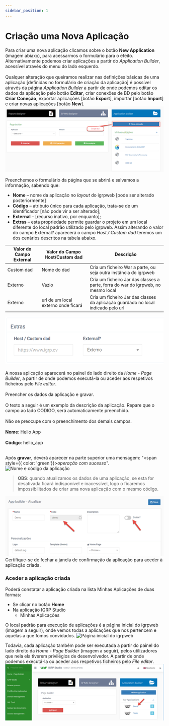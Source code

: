 ```yaml
---
sidebar_position: 1
---
```


# Criação uma Nova Aplicação

Para criar uma nova aplicação clicamos sobre o botão **New Application** (imagem abiaxo), para acessarmos o formulário para o efeito. Alternativamente podemos criar aplicações a partir do _Application Builder_, acessível através do menu do lado esquerdo.<br></br>
Qualquer alteração que queiramos realizar nas definições básicas de uma aplicação [definidas no formulário de criação da aplicação] é possível através da página _Application Builder_ a partir de onde podemos editar os dados da aplicação pelo botão **Editar**, criar conexões de BD pelo botão **Criar Coneção**, exportar aplicações [botão **Export**], importar [botão **Import**] e criar novas aplicações [botão **New**].
![Home Page Builder [criando aplicação]](img/homePageBuilder.png)

Preenchemos o formulário da página que se abrirá e salvamos a informação, sabendo que:
- **Nome** – nome da aplicação no _layout_ do igrpweb [pode ser alterado posteriormente]
- **Código** – atributo único para cada aplicação, trata-se de um identificador [não pode vir a ser alterado];
- **External** – [recurso inativo, por enquanto];
- **Extras** – esta propriedade permite guardar o projeto em um local diferente do local padrão utilizado pelo igrpweb. Assim alterando o valor do campo External? aparecerá o campo _Host / Custom dad_ teremos um dos cenários descritos na tabela abaixo.

| Valor do Campo External | Valor do Campo Host/Custom dad | Descrição |
|----------------------------|---------|------------|
| Custom dad | Nome do dad | Cria um ficheiro War a parte, ou seja outra instância do igrpweb |
| Externo | Vazio | Cria um ficheiro Jar das classes a parte, forra do war do igrpweb, no mesmo local |
| Externo | url de um local externo onde ficará | Cria um ficheiro Jar das classes da aplicação guardado no local indicado pelo url |

![Extras](img/extras.png)<br></br>
A nossa aplicação aparecerá no painel do lado direito da _Home - Page Builder_, a partir de onde podemos executá-la ou aceder aos respetivos ficheiros pelo _File editor_.<br></br>
Preencher os dados da aplicação e gravar.<br></br>
O texto a seguir é um exemplo da descrição da aplicação. Repare que o campo ao lado CODIGO, será automaticamente preenchido.<br></br>
Não se preocupe com o preenchimento dos demais campos.<br></br>
**Nome**: Hello App<br></br>
**Código**: hello_app<br></br> 

Após **gravar**, deverá aparecer na parte superior uma mensagem: "<span style={{ color: 'green'}}>_operação com sucesso_</span>".
![Nome e código da aplicação](img/nomeCódigoApp.png)

> **OBS**: quando atualizamos os dados de uma aplicação, se esta for desativada ficará indisponível e inacessível, logo o ficaremos impossibilitados de criar uma nova aplicação com o mesmo código.

![Application Builder atuualização das informações](img/updateInfoAppBuilder.png)
Certifique-se de fechar a janela de confirmação da aplicação para aceder à aplicação criada. 

### Aceder a aplicação criada

Poderá constatar a aplicação criada na lista Minhas Aplicações de duas formas:
- Se clicar no botão **Home**
- Na aplicação IGRP Studio
     - Minhas Aplicações 

O local padrão para execução de aplicações é a página inicial do igrpweb (imagem a seguir), onde vemos todas a aplicações que nos pertencem e aquelas a que fomos convidados.
![Página inicial do igrpweb](img/páginaInicialIgrpweb.png)

Todavia, cada aplicação também pode ser executada a partir do painel do lado direito da _Home - Page Builder_ (imagem a seguir), pelos utilizadores que nela ela tiverem privilégios de desenvolvedor. A partir de onde podemos executá-la ou aceder aos respetivos ficheiros pelo _File editor_.
![Home Page Builder](img/home_PageBuilder.png)

